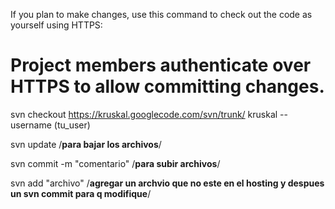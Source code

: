 If you plan to make changes, use this command to check out the code as yourself using HTTPS:
# Project members authenticate over HTTPS to allow committing changes.
svn checkout https://kruskal.googlecode.com/svn/trunk/ kruskal --username (tu\_user)

svn update /**para bajar los archivos**/

svn commit -m "comentario" /**para subir archivos**/

svn add "archivo" /**agregar un archvio que no este en el hosting y despues un svn commit para q modifique**/